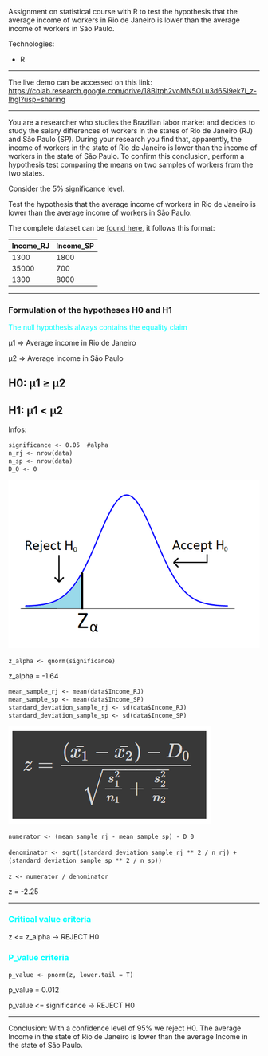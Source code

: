 Assignment on statistical course with R to test the hypothesis that the average income of workers in Rio de Janeiro is lower than the average income of workers in São Paulo.

Technologies:
- R
    
___
The live demo can be accessed on this link: https://colab.research.google.com/drive/18BItph2voMN5OLu3d6Sl9ek7I_z-IhgI?usp=sharing
___


You are a researcher who studies the Brazilian labor market and decides to study the salary differences of workers in the states of Rio de Janeiro (RJ) and São Paulo (SP). During your research you find that, apparently, the income of workers in the state of Rio de Janeiro is lower than the income of workers in the state of São Paulo. To confirm this conclusion, perform a hypothesis test comparing the means on two samples of workers from the two states.

Consider the 5% significance level.

Test the hypothesis that the average income of workers in Rio de Janeiro is lower than the average income of workers in São Paulo.


The complete dataset can be [found here](income_rj_sp.csv), it follows this format:

|Income_RJ|Income_SP|
|---|---|
|1300|1800
|35000|700
|1300|8000

___
### Formulation of the hypotheses H0 and H1

<font color='aqua'>The null hypothesis always contains the equality claim</font>

μ1 ⇒ Average income in Rio de Janeiro

μ2 ⇒ Average income in São Paulo 

H0: μ1 ≥ μ2
-

H1: μ1 < μ2
-


Infos:
```
significance <- 0.05  #alpha
n_rj <- nrow(data)
n_sp <- nrow(data)
D_0 <- 0
```
![Hypothesis Testing](hypothesis_testing.png)

```
z_alpha <- qnorm(significance)
```
z_alpha = -1.64

```
mean_sample_rj <- mean(data$Income_RJ)
mean_sample_sp <- mean(data$Income_SP)
standard_deviation_sample_rj <- sd(data$Income_RJ)
standard_deviation_sample_sp <- sd(data$Income_SP)
```
![Calculation](calculation.png)

```
numerator <- (mean_sample_rj - mean_sample_sp) - D_0

denominator <- sqrt((standard_deviation_sample_rj ** 2 / n_rj) + (standard_deviation_sample_sp ** 2 / n_sp))

z <- numerator / denominator
```
z = -2.25
___
### <font color='aqua'>Critical value criteria</font>

z <= z_alpha  →  REJECT H0

### <font color='aqua'>P_value criteria</font>
```
p_value <- pnorm(z, lower.tail = T)
```
p_value = 0.012

p_value <= significance  →  REJECT H0
___

Conclusion: With a confidence level of 95% we reject  H0. The average Income in the state of Rio de Janeiro is lower than the average Income in the state of São Paulo.
